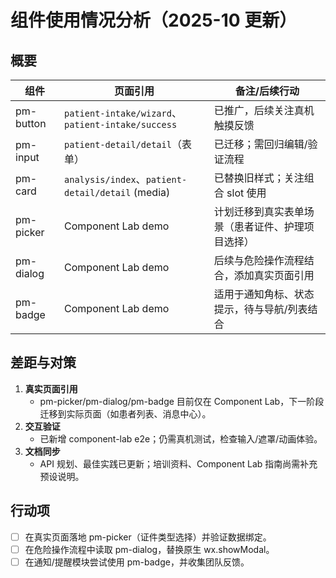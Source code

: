# 组件使用情况分析（2025-10 更新）

## 概要

| 组件      | 页面引用                                          | 备注/后续行动                                    |
| --------- | ------------------------------------------------- | ------------------------------------------------ |
| pm-button | `patient-intake/wizard`、`patient-intake/success` | 已推广，后续关注真机触摸反馈                     |
| pm-input  | `patient-detail/detail`（表单）                   | 已迁移；需回归编辑/验证流程                      |
| pm-card   | `analysis/index`、`patient-detail/detail` (media) | 已替换旧样式；关注组合 slot 使用                 |
| pm-picker | Component Lab demo                                | 计划迁移到真实表单场景（患者证件、护理项目选择） |
| pm-dialog | Component Lab demo                                | 后续与危险操作流程结合，添加真实页面引用         |
| pm-badge  | Component Lab demo                                | 适用于通知角标、状态提示，待与导航/列表结合      |

## 差距与对策

1. **真实页面引用**
   - pm-picker/pm-dialog/pm-badge 目前仅在 Component Lab，下一阶段迁移到实际页面（如患者列表、消息中心）。
2. **交互验证**
   - 已新增 component-lab e2e；仍需真机测试，检查输入/遮罩/动画体验。
3. **文档同步**
   - API 规划、最佳实践已更新；培训资料、Component Lab 指南尚需补充预设说明。

## 行动项

- [ ] 在真实页面落地 pm-picker（证件类型选择）并验证数据绑定。
- [ ] 在危险操作流程中读取 pm-dialog，替换原生 wx.showModal。
- [ ] 在通知/提醒模块尝试使用 pm-badge，并收集团队反馈。
